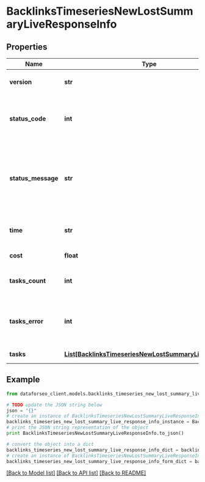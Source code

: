 # BacklinksTimeseriesNewLostSummaryLiveResponseInfo


## Properties

Name | Type | Description | Notes
------------ | ------------- | ------------- | -------------
**version** | **str** | the current version of the API | [optional] 
**status_code** | **int** | general status code you can find the full list of the response codes here | [optional] 
**status_message** | **str** | general informational message you can find the full list of general informational messages here | [optional] 
**time** | **str** | total execution time, seconds | [optional] 
**cost** | **float** | total tasks cost, USD | [optional] 
**tasks_count** | **int** | the number of tasks in the tasks array | [optional] 
**tasks_error** | **int** | the number of tasks in the tasks array returned with an error | [optional] 
**tasks** | [**List[BacklinksTimeseriesNewLostSummaryLiveTaskInfo]**](BacklinksTimeseriesNewLostSummaryLiveTaskInfo.md) | array of tasks | [optional] 

## Example

```python
from dataforseo_client.models.backlinks_timeseries_new_lost_summary_live_response_info import BacklinksTimeseriesNewLostSummaryLiveResponseInfo

# TODO update the JSON string below
json = "{}"
# create an instance of BacklinksTimeseriesNewLostSummaryLiveResponseInfo from a JSON string
backlinks_timeseries_new_lost_summary_live_response_info_instance = BacklinksTimeseriesNewLostSummaryLiveResponseInfo.from_json(json)
# print the JSON string representation of the object
print BacklinksTimeseriesNewLostSummaryLiveResponseInfo.to_json()

# convert the object into a dict
backlinks_timeseries_new_lost_summary_live_response_info_dict = backlinks_timeseries_new_lost_summary_live_response_info_instance.to_dict()
# create an instance of BacklinksTimeseriesNewLostSummaryLiveResponseInfo from a dict
backlinks_timeseries_new_lost_summary_live_response_info_form_dict = backlinks_timeseries_new_lost_summary_live_response_info.from_dict(backlinks_timeseries_new_lost_summary_live_response_info_dict)
```
[[Back to Model list]](../README.md#documentation-for-models) [[Back to API list]](../README.md#documentation-for-api-endpoints) [[Back to README]](../README.md)


